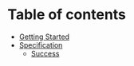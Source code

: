 # Table of contents

* [Getting Started](README.md)
* [Specification](specification/README.md)
  * [Success](specification/success.md)
